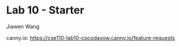 # Lab 10 - Starter
Jiawen Wang

canny.io:
https://cse110-lab10-cocodayow.canny.io/feature-requests    
